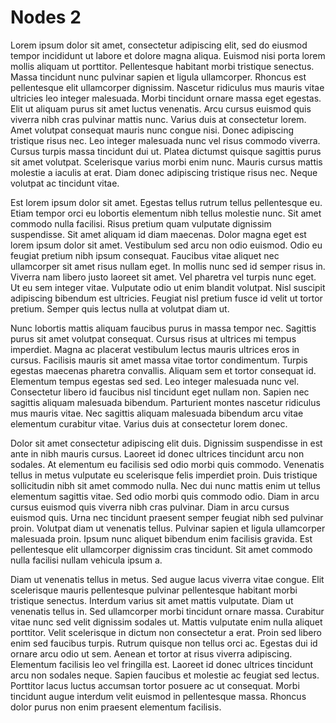 # Nodes 2

Lorem ipsum dolor sit amet, consectetur adipiscing elit, sed do eiusmod tempor incididunt ut labore et dolore magna aliqua. Euismod nisi porta lorem mollis aliquam ut porttitor. Pellentesque habitant morbi tristique senectus. Massa tincidunt nunc pulvinar sapien et ligula ullamcorper. Rhoncus est pellentesque elit ullamcorper dignissim. Nascetur ridiculus mus mauris vitae ultricies leo integer malesuada. Morbi tincidunt ornare massa eget egestas. Elit ut aliquam purus sit amet luctus venenatis. Arcu cursus euismod quis viverra nibh cras pulvinar mattis nunc. Varius duis at consectetur lorem. Amet volutpat consequat mauris nunc congue nisi. Donec adipiscing tristique risus nec. Leo integer malesuada nunc vel risus commodo viverra. Cursus turpis massa tincidunt dui ut. Platea dictumst quisque sagittis purus sit amet volutpat. Scelerisque varius morbi enim nunc. Mauris cursus mattis molestie a iaculis at erat. Diam donec adipiscing tristique risus nec. Neque volutpat ac tincidunt vitae.

Est lorem ipsum dolor sit amet. Egestas tellus rutrum tellus pellentesque eu. Etiam tempor orci eu lobortis elementum nibh tellus molestie nunc. Sit amet commodo nulla facilisi. Risus pretium quam vulputate dignissim suspendisse. Sit amet aliquam id diam maecenas. Dolor magna eget est lorem ipsum dolor sit amet. Vestibulum sed arcu non odio euismod. Odio eu feugiat pretium nibh ipsum consequat. Faucibus vitae aliquet nec ullamcorper sit amet risus nullam eget. In mollis nunc sed id semper risus in. Viverra nam libero justo laoreet sit amet. Vel pharetra vel turpis nunc eget. Ut eu sem integer vitae. Vulputate odio ut enim blandit volutpat. Nisl suscipit adipiscing bibendum est ultricies. Feugiat nisl pretium fusce id velit ut tortor pretium. Semper quis lectus nulla at volutpat diam ut.

Nunc lobortis mattis aliquam faucibus purus in massa tempor nec. Sagittis purus sit amet volutpat consequat. Cursus risus at ultrices mi tempus imperdiet. Magna ac placerat vestibulum lectus mauris ultrices eros in cursus. Facilisis mauris sit amet massa vitae tortor condimentum. Turpis egestas maecenas pharetra convallis. Aliquam sem et tortor consequat id. Elementum tempus egestas sed sed. Leo integer malesuada nunc vel. Consectetur libero id faucibus nisl tincidunt eget nullam non. Sapien nec sagittis aliquam malesuada bibendum. Parturient montes nascetur ridiculus mus mauris vitae. Nec sagittis aliquam malesuada bibendum arcu vitae elementum curabitur vitae. Varius duis at consectetur lorem donec.

Dolor sit amet consectetur adipiscing elit duis. Dignissim suspendisse in est ante in nibh mauris cursus. Laoreet id donec ultrices tincidunt arcu non sodales. At elementum eu facilisis sed odio morbi quis commodo. Venenatis tellus in metus vulputate eu scelerisque felis imperdiet proin. Duis tristique sollicitudin nibh sit amet commodo nulla. Nec dui nunc mattis enim ut tellus elementum sagittis vitae. Sed odio morbi quis commodo odio. Diam in arcu cursus euismod quis viverra nibh cras pulvinar. Diam in arcu cursus euismod quis. Urna nec tincidunt praesent semper feugiat nibh sed pulvinar proin. Volutpat diam ut venenatis tellus. Pulvinar sapien et ligula ullamcorper malesuada proin. Ipsum nunc aliquet bibendum enim facilisis gravida. Est pellentesque elit ullamcorper dignissim cras tincidunt. Sit amet commodo nulla facilisi nullam vehicula ipsum a.

Diam ut venenatis tellus in metus. Sed augue lacus viverra vitae congue. Elit scelerisque mauris pellentesque pulvinar pellentesque habitant morbi tristique senectus. Interdum varius sit amet mattis vulputate. Diam ut venenatis tellus in. Sed ullamcorper morbi tincidunt ornare massa. Curabitur vitae nunc sed velit dignissim sodales ut. Mattis vulputate enim nulla aliquet porttitor. Velit scelerisque in dictum non consectetur a erat. Proin sed libero enim sed faucibus turpis. Rutrum quisque non tellus orci ac. Egestas dui id ornare arcu odio ut sem. Aenean et tortor at risus viverra adipiscing. Elementum facilisis leo vel fringilla est. Laoreet id donec ultrices tincidunt arcu non sodales neque. Sapien faucibus et molestie ac feugiat sed lectus. Porttitor lacus luctus accumsan tortor posuere ac ut consequat. Morbi tincidunt augue interdum velit euismod in pellentesque massa. Rhoncus dolor purus non enim praesent elementum facilisis.
